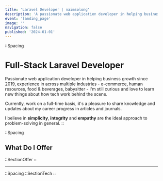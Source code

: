 ```yaml
---
title: 'Laravel Developer | naimsolong'
description: 'A passionate web application developer in helping business growth.'
event: 'landing_page'
image: ''
navigation: false
published: '2024-01-01'
---
```


::Spacing
  # Full-Stack Laravel Developer

  Passionate web application developer in helping business growth since 2019, experience in across multiple industries - e-commerce, human resources, food & beverages, babysitter - I'm still curious and love to learn new things about how tech work behind the scene.

  Currently, work on a full-time basis, it's a pleasure to share knowledge and updates about my career progress in articles and journals.

  I believe in <b>simplicity</b>, <b>integrity</b> and <b>empathy</b> are the ideal approach to problem-solving in general.
::

::Spacing
  ## What Do I Offer

  ::SectionOffer
::

<hr>

::Spacing
  ::SectionTech
::
